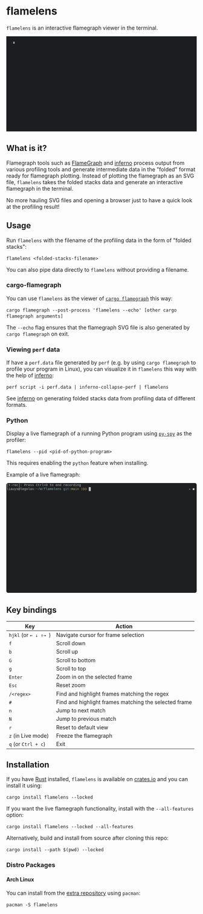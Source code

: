 # flamelens

`flamelens` is an interactive flamegraph viewer in the terminal.

![Demo](.github/demo.gif)

## What is it?

Flamegraph tools such as [FlameGraph](https://github.com/brendangregg/FlameGraph) and
[inferno](https://github.com/jonhoo/inferno) process output from various profiling tools and
generate intermediate data in the "folded" format ready for flamegraph plotting. Instead of plotting
the flamegraph as an SVG file, `flamelens` takes the folded stacks data and generate an interactive
flamegraph in the terminal.

No more hauling SVG files and opening a browser just to have a quick look at the profiling result!

## Usage

Run `flamelens` with the filename of the profiling data in the form of "folded stacks":

```
flamelens <folded-stacks-filename>
```

You can also pipe data directly to `flamelens` without providing a filename.


### cargo-flamegraph

You can use `flamelens` as the viewer of [`cargo flamegraph`](https://github.com/flamegraph-rs/flamegraph) this way:

```
cargo flamegraph --post-process 'flamelens --echo' [other cargo flamegraph arguments]
```

The `--echo` flag ensures that the flamegraph SVG file is also generated by `cargo flamegraph` on
exit.

### Viewing `perf` data
If have a `perf.data` file generated by `perf` (e.g. by using `cargo flamegraph` to profile your
program in Linux), you can visualize it in `flamelens` this way with the help of
[inferno](https://crates.io/crates/inferno):

```
perf script -i perf.data | inferno-collapse-perf | flamelens
```

See [inferno](https://crates.io/crates/inferno) on generating folded stacks data from profiling data
of different formats.

### Python

Display a live flamegraph of a running Python program using
[`py-spy`](https://github.com/benfred/py-spy) as the profiler:

```
flamelens --pid <pid-of-python-program>
```

This requires enabling the `python` feature when installing.

Example of a live flamegraph:

![demo-live](.github/demo-live.gif)

## Key bindings
Key | Action
--- | ---
`hjkl` (or `← ↓ ↑→ `) | Navigate cursor for frame selection
`f` | Scroll down
`b` | Scroll up
`G` | Scroll to bottom
`g` | Scroll to top
`Enter` | Zoom in on the selected frame
`Esc` | Reset zoom
`/<regex>` | Find and highlight frames matching the regex
`#` | Find and highlight frames matching the selected frame
`n` | Jump to next match
`N` | Jump to previous match
`r` | Reset to default view
`z` (in Live mode) | Freeze the flamegraph
`q` (or `Ctrl + c`) | Exit

## Installation

If you have [Rust](https://www.rust-lang.org/tools/install) installed, `flamelens` is available on
[crates.io](https://crates.io/crates/flamelens) and you can install it using:

```
cargo install flamelens --locked
```

If you want the live flamegraph functionality, install with the `--all-features` option:
```
cargo install flamelens --locked --all-features
```

Alternatively, build and install from source after cloning this repo:
```
cargo install --path $(pwd) --locked
```

### Distro Packages

#### Arch Linux

You can install from the [extra repository](https://archlinux.org/packages/extra/x86_64/flamelens/) using `pacman`:

```
pacman -S flamelens
```
